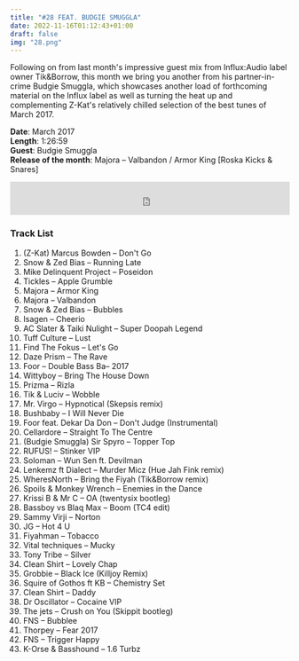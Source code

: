 ```yaml
---
title: "#28 FEAT. BUDGIE SMUGGLA"
date: 2022-11-16T01:12:43+01:00
draft: false
img: "28.png"
---
```


Following on from last month's impressive guest mix from Influx:Audio label owner Tik&Borrow, this month we bring you another from his partner-in-crime Budgie Smuggla, which showcases another load of forthcoming material on the Influx label as well as turning the heat up and complementing Z-Kat's relatively chilled selection of the best tunes of March 2017.

**Date**: March 2017  
**Length**: 1:26:59  
**Guest**: Budgie Smuggla  
**Release of the month**: Majora – Valbandon / Armor King [Roska Kicks & Snares]

<div>
<iframe width="100%" height="60" src="https://www.mixcloud.com/widget/iframe/?hide_cover=1&mini=1&feed=%2Fzkat%2Fmasquerave-podcast-28-feat-budgie-smuggler%2F" frameborder="0" ></iframe>
</div>

### Track List

1. (Z-Kat) Marcus Bowden – Don't Go
2. Snow & Zed Bias – Running Late
3. Mike Delinquent Project – Poseidon
4. Tickles – Apple Grumble
5. Majora – Armor King
6. Majora – Valbandon
7. Snow & Zed Bias – Bubbles
8. Isagen – Cheerio
9. AC Slater & Taiki Nulight – Super Doopah Legend
10. Tuff Culture – Lust
11. Find The Fokus – Let's Go
12. Daze Prism – The Rave
13. Foor – Double Bass Ba– 2017
14. Wittyboy – Bring The House Down
15. Prizma – Rizla
16. Tik & Luciv – Wobble
17. Mr. Virgo – Hypnotical (Skepsis remix)
18. Bushbaby – I Will Never Die
19. Foor feat. Dekar Da Don – Don't Judge (Instrumental)
20. Cellardore – Straight To The Centre
21. (Budgie Smuggla) Sir Spyro – Topper Top
22. RUFUS! – Stinker VIP
23. Soloman – Wun Sen ft. Devilman
24. Lenkemz ft Dialect – Murder Micz (Hue Jah Fink remix)
25. WheresNorth – Bring the Fiyah (Tik&Borrow remix)
26. Spoils & Monkey Wrench – Enemies in the Dance
27. Krissi B & Mr C – OA (twentysix bootleg)
28. Bassboy vs Blaq Max – Boom (TC4 edit)
29. Sammy Virji – Norton
30. JG – Hot 4 U
31. Fiyahman – Tobacco
32. Vital techniques – Mucky
33. Tony Tribe – Silver
34. Clean Shirt – Lovely Chap
35. Grobbie – Black Ice (Killjoy Remix)
36. Squire of Gothos ft KB – Chemistry Set
37. Clean Shirt – Daddy
38. Dr Oscillator – Cocaine VIP
39. The jets – Crush on You (Skippit bootleg)
40. FNS – Bubblee
41. Thorpey – Fear 2017
42. FNS – Trigger Happy
43. K-Orse & Basshound – 1.6 Turbz
